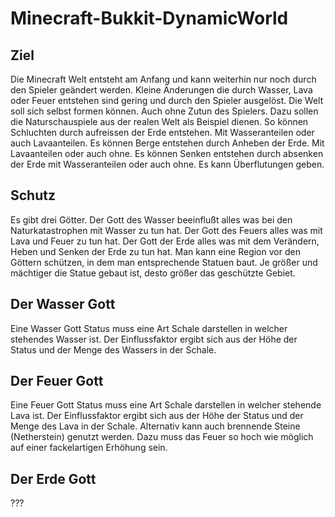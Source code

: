 Minecraft-Bukkit-DynamicWorld
=============================

Ziel
----

Die Minecraft Welt entsteht am Anfang und kann weiterhin nur noch durch den Spieler geändert werden.
Kleine Änderungen die durch Wasser, Lava oder Feuer entstehen sind gering und durch den Spieler ausgelöst.
Die Welt soll sich selbst formen können. Auch ohne Zutun des Spielers.
Dazu sollen die Naturschauspiele aus der realen Welt als Beispiel dienen.
So können Schluchten durch aufreissen der Erde entstehen. Mit Wasseranteilen oder auch Lavaanteilen.
Es können Berge entstehen durch Anheben der Erde. Mit Lavaanteilen oder auch ohne.
Es können Senken entstehen durch absenken der Erde mit Wasseranteilen oder auch ohne.
Es kann Überflutungen geben.

Schutz
------

Es gibt drei Götter. Der Gott des Wasser beeinflußt alles was bei den Naturkatastrophen mit Wasser zu tun hat.
Der Gott des Feuers alles was mit Lava und Feuer zu tun hat.
Der Gott der Erde alles was mit dem Verändern, Heben und Senken der Erde zu tun hat.
Man kann eine Region vor den Göttern schützen, in dem man entsprechende Statuen baut.
Je größer und mächtiger die Statue gebaut ist, desto größer das geschützte Gebiet.

Der Wasser Gott
---------------

Eine Wasser Gott Status muss eine Art Schale darstellen in welcher stehendes Wasser ist.
Der Einflussfaktor ergibt sich aus der Höhe der Status und der Menge des Wassers in der Schale.

Der Feuer Gott
--------------

Eine Feuer Gott Status muss eine Art Schale darstellen in welcher stehende Lava ist.
Der Einflussfaktor ergibt sich aus der Höhe der Status und der Menge des Lava in der Schale.
Alternativ kann auch brennende Steine (Netherstein) genutzt werden.
Dazu muss das Feuer so hoch wie möglich auf einer fackelartigen Erhöhung sein.

Der Erde Gott
-------------

???
